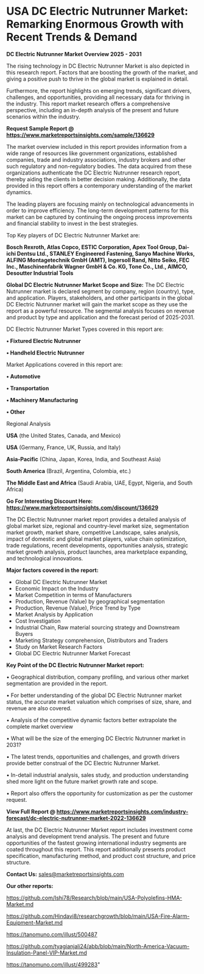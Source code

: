 # USA DC Electric Nutrunner Market: Remarking Enormous Growth with Recent Trends & Demand

<Strong> DC Electric Nutrunner Market Overview 2025 - 2031</strong>

The rising technology in DC Electric Nutrunner Market is also depicted in this research report. Factors that are boosting the growth of the market, and giving a positive push to thrive in the global market is explained in detail.

Furthermore, the report highlights on emerging trends, significant drivers, challenges, and opportunities, providing all necessary data for thriving in the industry. This report market research offers a comprehensive perspective, including an in-depth analysis of the present and future scenarios within the industry.

<strong>Request Sample Report @ <a href=https://www.marketreportsinsights.com/sample/136629>https://www.marketreportsinsights.com/sample/136629</a></strong>

The market overview included in this report provides information from a wide range of resources like government organizations, established companies, trade and industry associations, industry brokers and other such regulatory and non-regulatory bodies. The data acquired from these organizations authenticate the DC Electric Nutrunner research report, thereby aiding the clients in better decision making. Additionally, the data provided in this report offers a contemporary understanding of the market dynamics.

The leading players are focusing mainly on technological advancements in order to improve efficiency. The long-term development patterns for this market can be captured by continuing the ongoing process improvements and financial stability to invest in the best strategies.

Top Key players of DC Electric Nutrunner Market are:

<strong>Bosch Rexroth, Atlas Copco, ESTIC Corporation, Apex Tool Group, Dai-ichi Dentsu Ltd., STANLEY Engineered Fastening, Sanyo Machine Works, ALFING Montagetechnik GmbH (AMT), Ingersoll Rand, Nitto Seiko, FEC Inc., Maschinenfabrik Wagner GmbH & Co. KG, Tone Co., Ltd., AIMCO, Desoutter Industrial Tools</strong>

<strong><b>Global DC Electric Nutrunner Market Scope and Size:</b></strong>
The DC Electric Nutrunner market is declared segment by company, region (country), type, and application. Players, stakeholders, and other participants in the global DC Electric Nutrunner market will gain the market scope as they use the report as a powerful resource. The segmental analysis focuses on revenue and product by type and application and the forecast period of 2025-2031.

DC Electric Nutrunner Market Types covered in this report are:

<strong>• Fixtured Electric Nutrunner

• Handheld Electric Nutrunner</strong>

Market Applications covered in this report are:

<strong>• Automotive

• Transportation

• Machinery Manufacturing

• Other</strong> 

Regional Analysis

<strong>USA</strong> (the United States, Canada, and Mexico)

<strong>USA</strong> (Germany, France, UK, Russia, and Italy)

<strong>Asia-Pacific</strong> (China, Japan, Korea, India, and Southeast Asia)

<strong>South America</strong> (Brazil, Argentina, Colombia, etc.)

<strong>The Middle East and Africa</strong> (Saudi Arabia, UAE, Egypt, Nigeria, and South Africa)

<strong>Go For Interesting Discount Here: <a href=https://www.marketreportsinsights.com/discount/136629>https://www.marketreportsinsights.com/discount/136629</a></strong>

The DC Electric Nutrunner market report provides a detailed analysis of global market size, regional and country-level market size, segmentation market growth, market share, competitive Landscape, sales analysis, impact of domestic and global market players, value chain optimization, trade regulations, recent developments, opportunities analysis, strategic market growth analysis, product launches, area marketplace expanding, and technological innovations.

<strong><b>Major factors covered in the report:</b></strong>
<ul>
  <li>Global DC Electric Nutrunner Market </li>
  <li>Economic Impact on the Industry</li>
  <li>Market Competition in terms of Manufacturers</li>
  <li>Production, Revenue (Value) by geographical segmentation</li>
  <li>Production, Revenue (Value), Price Trend by Type</li>
  <li>Market Analysis by Application</li>
  <li>Cost Investigation</li>
  <li>Industrial Chain, Raw material sourcing strategy and Downstream Buyers</li>
  <li>Marketing Strategy comprehension, Distributors and Traders</li>
  <li>Study on Market Research Factors</li>
  <li>Global DC Electric Nutrunner Market Forecast</li>
</ul>

<strong><b>Key Point of the DC Electric Nutrunner Market report:</b></strong>

• Geographical distribution, company profiling, and various other market segmentation are provided in the report.

• For better understanding of the global DC Electric Nutrunner market status, the accurate market valuation which comprises of size, share, and revenue are also covered.

• Analysis of the competitive dynamic factors better extrapolate the complete market overview

• What will be the size of the emerging DC Electric Nutrunner market in 2031?

• The latest trends, opportunities and challenges, and growth drivers provide better construal of the DC Electric Nutrunner Market.

• In-detail industrial analysis, sales study, and production understanding shed more light on the future market growth rate and scope.

• Report also offers the opportunity for customization as per the customer request.

<strong><b>View Full Report @ <a href=https://www.marketreportsinsights.com/industry-forecast/dc-electric-nutrunner-market-2022-136629>https://www.marketreportsinsights.com/industry-forecast/dc-electric-nutrunner-market-2022-136629</a></b></strong>


At last, the DC Electric Nutrunner Market report includes investment come analysis and development trend analysis. The present and future opportunities of the fastest growing international industry segments are coated throughout this report. This report additionally presents product specification, manufacturing method, and product cost structure, and price structure.

<strong>Contact Us:</strong>
sales@marketreportsinsights.com

<strong>Our other reports:</strong>

<a href=https://github.com/Ishi78/Research/blob/main/USA-Polyolefins-HMA-Market.md>https://github.com/Ishi78/Research/blob/main/USA-Polyolefins-HMA-Market.md</a>

<a href=https://github.com/Hindavi8/researchgrowth/blob/main/USA-Fire-Alarm-Equipment-Market.md>https://github.com/Hindavi8/researchgrowth/blob/main/USA-Fire-Alarm-Equipment-Market.md</a>

<a href=https://tanomuno.com/illust/500487>https://tanomuno.com/illust/500487</a>

<a href=https://github.com/tyagianjali24/abb/blob/main/North-America-Vacuum-Insulation-Panel-VIP-Market.md>https://github.com/tyagianjali24/abb/blob/main/North-America-Vacuum-Insulation-Panel-VIP-Market.md</a>

<a href=https://tanomuno.com/illust/499283>https://tanomuno.com/illust/499283</a>"
